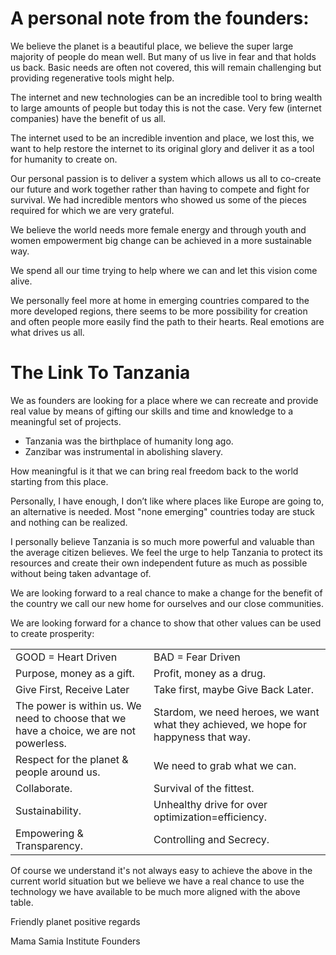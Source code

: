 
# A personal note from the founders:

We believe the planet is a beautiful place, we believe the super large majority of people do mean well. But many of us live in fear and that holds us back. Basic needs are often not covered, this will remain challenging but providing regenerative tools might help.

The internet and new technologies can be an incredible tool to bring wealth to large amounts of people but today this is not the case. Very few (internet companies) have the benefit of us all. 

The internet used to be an incredible invention and place, we lost this, we want to help restore the internet to its original glory and deliver it as a tool for humanity to create on.

Our personal passion is to deliver a system which allows us all to co-create our future and work together rather than having to compete and fight for survival. We had incredible mentors who showed us some of the pieces required for which we are very grateful.

We believe the world needs more female energy and through youth and women empowerment big change can be achieved in a more sustainable way.

We spend all our time trying to help where we can and let this vision come alive.

We personally feel more at home in emerging countries compared to the more developed regions, there seems to be more possibility for creation and often people more easily find the path to their hearts. Real emotions are what drives us all.


# The Link To Tanzania

We as founders are looking for a place where we can recreate and provide real value by means of gifting our skills and time and knowledge to a meaningful set of projects.

* Tanzania was the birthplace of humanity long ago.
* Zanzibar was instrumental in abolishing slavery.

How meaningful is it that we can bring real freedom back to the world starting from this place.

Personally, I have enough, I don’t like where places like Europe are going to, an alternative is needed. Most "none emerging" countries today are stuck and nothing can be realized. 

I personally believe Tanzania is so much more powerful and valuable than the average citizen believes. We feel the urge to help Tanzania to protect its resources and create their own independent future as much as possible without being taken advantage of.

We are looking forward to a real chance to make a change for the benefit of the country we call our new home for ourselves and our close communities.

We are looking forward for a chance to show that other values can be used to create prosperity:

<table>
  <tr>
    <td>GOOD = Heart Driven</td>
    <td>BAD = Fear Driven</td>
  </tr>
  <tr>
    <td>Purpose, money as a gift.</td>
    <td>Profit, money as a drug.</td>
  </tr>
  <tr>
    <td>Give First, Receive Later</td>
    <td>Take first, maybe Give Back Later.</td>
  </tr>
  <tr>
    <td>The power is within us. We need to choose that we have a choice, we are not powerless.</td>
    <td>Stardom, we need heroes, we want what they achieved, we hope for happyness that way.</td>
  </tr>
  <tr>
    <td>Respect for the planet & people around us.</td>
    <td>We need to grab what we can.</td>
  </tr>
  <tr>
    <td>Collaborate.</td>
    <td>Survival of the fittest.</td>
  </tr>
  <tr>
    <td>Sustainability.</td>
    <td>Unhealthy drive for over optimization=efficiency.</td>
  </tr>
  <tr>
    <td>Empowering & Transparency.</td>
    <td>Controlling and Secrecy.</td>
  </tr>
</table>


Of course we understand it's not always easy to achieve the above in the current world situation but we believe we have a real chance to use the technology we have available to be much more aligned with the above table.


Friendly planet positive regards

Mama Samia Institute Founders
